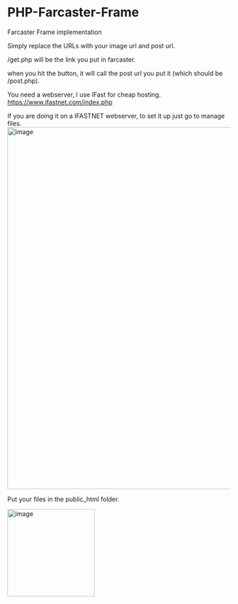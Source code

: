 # PHP-Farcaster-Frame
Farcaster Frame implementation

Simply replace the URLs with your image url and post url.

/get.php will be the link you put in farcaster.

when you hit the button, it will call the post url you put it (which should be /post.php).

You need a webserver, I use IFast for cheap hosting.
https://www.ifastnet.com/index.php

If you are doing it on a IFASTNET webserver, to set it up just go to manage files.
<img width="816" alt="image" src="https://github.com/andrewm1tchell/PHP-Farcaster-Frame/assets/5866724/0a7b2732-3297-48c2-ac89-249f0965f4d7">

Put your files in the public_html folder.

<img width="197" alt="image" src="https://github.com/andrewm1tchell/PHP-Farcaster-Frame/assets/5866724/58fd5944-e0fc-4750-b2c4-1d22cbadddfb">


